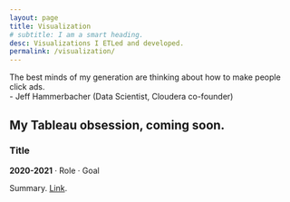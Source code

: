 ```yaml
---
layout: page
title: Visualization
# subtitle: I am a smart heading.
desc: Visualizations I ETLed and developed.
permalink: /visualization/
---
```


<div class="pretty-links">

<div class="lead lead-about"> The best minds of my generation are thinking about how to make people click ads.
    <br>- Jeff Hammerbacher (Data Scientist, Cloudera co-founder)
</div>

<!-- {::nomarkdown} 
<figure class="site-profile">
    <img src="{{ site.baseurl }}/assets/img/profile.png">
</figure>
{:/} -->

My Tableau obsession, coming soon.
---


### Title

**2020-2021** · Role · Goal

Summary. [Link](http://forlink/). 
